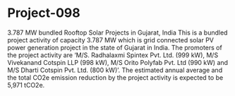 # Project-098
3.787 MW bundled Rooftop Solar Projects in Gujarat, India
This is a bundled project activity of capacity 3.787 MW which is grid connected solar PV power 
generation project in the state of Gujarat in India. The promoters of the project activity are ‘M/S. Radhalaxmi Spintex Pvt. Ltd. (999 kW), 
M/S Vivekanand Cotspin LLP (998 kW), M/S Orito Polyfab Pvt. Ltd (990 kW) and M/S Dharti Cotspin Pvt. Ltd. (800 kW)’. 
The estimated annual average and the total CO2e emission reduction by the project activity is expected to be 5,971 tCO2e.
